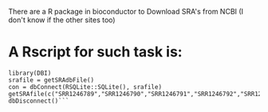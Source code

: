 There are a R package in bioconductor to Download SRA's from NCBI (I don't know if the other sites too)

# A Rscript for such task is:  




```library(SRAdb)  
library(DBI)  
srafile = getSRAdbFile()  
con = dbConnect(RSQLite::SQLite(), srafile) 
getSRAfile(c("SRR1246789","SRR1246790","SRR1246791","SRR1246792","SRR1240812","SRR1240813","SRR3341749","SRR3341750","SRR3341751","SRR3341752","SRR3713945","SRR3713946","SRR3188100","SRR3188101","SRR2084359","SRR1910728","SRR580377","SRR580378","SRR580374","SRR580375","SRR580376","SRR580373","SRR679322","SRR679323","SRR679324","SRR679325","SRR679326","SRR679327","SRR531465","SRR531469"),con,fileType='sra')
dbDisconnect()```  



